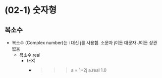 # (02-1) 숫자형
## 복소수
- 복소수 (Complex number)는 i 대신 j를 사용함. 소문자 j이든 대문자 J이든 상관없음
  - 복소수.real
    - (EX)
      - >>> a = 1+2j
        >>> a.real
        1.0
